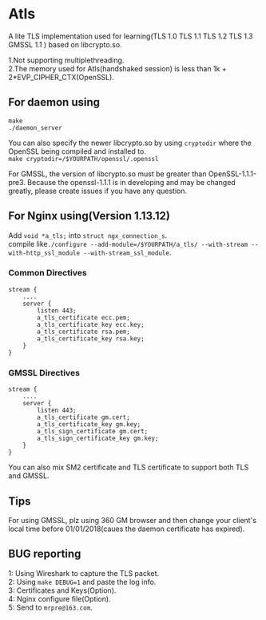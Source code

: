 # Atls  
A lite TLS implementation used for learning(TLS 1.0 TLS 1.1 TLS 1.2 TLS 1.3 GMSSL 1.1 ) based on libcrypto.so.
  
1.Not supporting multiplethreading.  
2.The memory used for Atls(handshaked session) is less than 1k + 2*EVP_CIPHER_CTX(OpenSSL).  

## For daemon using  
`make`  
`./daemon_server`  
  
You can also specify the newer libcrypto.so by using `cryptodir` where the OpenSSL being compiled and installed to.  
`make cryptodir=/$YOURPATH/openssl/.openssl`
  
For GMSSL, the version of libcrypto.so must be greater than OpenSSL-1.1.1-pre3.
Because the openssl-1.1.1 is in developing and may be changed greatly, please create issues if you have any question.  
  
## For Nginx using(Version 1.13.12)  
Add `void *a_tls;` into `struct ngx_connection_s`.    
compile like```./configure --add-module=/$YOURPATH/a_tls/ --with-stream --with-http_ssl_module --with-stream_ssl_module```.

### Common Directives
```
stream {
    ....
    server {
        listen 443;
        a_tls_certificate ecc.pem;
        a_tls_certificate_key ecc.key;
        a_tls_certificate rsa.pem;
        a_tls_certificate_key rsa.key;
    }
}
```
### GMSSL Directives
```
stream {
    ....
    server {
        listen 443;
        a_tls_certificate gm.cert;
        a_tls_certificate_key gm.key;
        a_tls_sign_certificate gm.cert;
        a_tls_sign_certificate_key gm.key;
    }
}
```
You can also mix SM2 certificate and TLS certificate to support both TLS and GMSSL.

## Tips  
For using GMSSL, plz using 360 GM browser and then change your client's local time before 01/01/2018(caues the daemon certificate has expired).  

## BUG reporting  
1: Using Wireshark to capture the TLS packet.  
2: Using `make DEBUG=1` and paste the log info.  
3: Certificates and Keys(Option).  
4: Nginx configure file(Option).  
5: Send to `mrpre@163.com`.  
